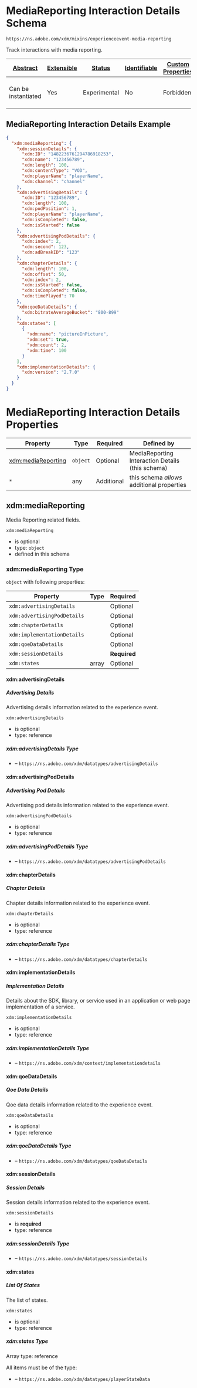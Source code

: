 
# MediaReporting Interaction Details  Schema

```
https://ns.adobe.com/xdm/mixins/experienceevent-media-reporting
```

Track interactions with media reporting.

| [Abstract](../../../abstract.md) | [Extensible](../../../extensions.md) | [Status](../../../status.md) | [Identifiable](../../../id.md) | [Custom Properties](../../../extensions.md) | [Additional Properties](../../../extensions.md) | Defined In |
|----------------------------------|--------------------------------------|------------------------------|--------------------------------|---------------------------------------------|-------------------------------------------------|------------|
| Can be instantiated | Yes | Experimental | No | Forbidden | Permitted | [fieldgroups/experience-event/experienceevent-media-reporting.schema.json](fieldgroups/experience-event/experienceevent-media-reporting.schema.json) |

## MediaReporting Interaction Details  Example
```json
{
  "xdm:mediaReporting": {
    "xdm:sessionDetails": {
      "xdm:ID": "1482236761294786918253",
      "xdm:name": "123456789",
      "xdm:length": 100,
      "xdm:contentType": "VOD",
      "xdm:playerName": "playerName",
      "xdm:channel": "channel"
    },
    "xdm:advertisingDetails": {
      "xdm:ID": "123456789",
      "xdm:length": 100,
      "xdm:podPosition": 1,
      "xdm:playerName": "playerName",
      "xdm:isCompleted": false,
      "xdm:isStarted": false
    },
    "xdm:advertisingPodDetails": {
      "xdm:index": 2,
      "xdm:second": 123,
      "xdm:adBreakID": "123"
    },
    "xdm:chapterDetails": {
      "xdm:length": 100,
      "xdm:offset": 50,
      "xdm:index": 2,
      "xdm:isStarted": false,
      "xdm:isCompleted": false,
      "xdm:timePlayed": 70
    },
    "xdm:qoeDataDetails": {
      "xdm:bitrateAverageBucket": "800-899"
    },
    "xdm:states": [
      {
        "xdm:name": "pictureInPicture",
        "xdm:set": true,
        "xdm:count": 2,
        "xdm:time": 100
      }
    ],
    "xdm:implementationDetails": {
      "xdm:version": "2.7.0"
    }
  }
}
```

# MediaReporting Interaction Details  Properties

| Property | Type | Required | Defined by |
|----------|------|----------|------------|
| [xdm:mediaReporting](#xdmmediareporting) | `object` | Optional | MediaReporting Interaction Details  (this schema) |
| `*` | any | Additional | this schema *allows* additional properties |

## xdm:mediaReporting

Media Reporting related fields.

`xdm:mediaReporting`
* is optional
* type: `object`
* defined in this schema

### xdm:mediaReporting Type


`object` with following properties:


| Property | Type | Required |
|----------|------|----------|
| `xdm:advertisingDetails`|  | Optional |
| `xdm:advertisingPodDetails`|  | Optional |
| `xdm:chapterDetails`|  | Optional |
| `xdm:implementationDetails`|  | Optional |
| `xdm:qoeDataDetails`|  | Optional |
| `xdm:sessionDetails`|  | **Required** |
| `xdm:states`| array | Optional |



#### xdm:advertisingDetails
##### Advertising Details

Advertising details information related to the experience event.

`xdm:advertisingDetails`
* is optional
* type: reference

##### xdm:advertisingDetails Type


* []() – `https://ns.adobe.com/xdm/datatypes/advertisingDetails`







#### xdm:advertisingPodDetails
##### Advertising Pod Details

Advertising pod details information related to the experience event.

`xdm:advertisingPodDetails`
* is optional
* type: reference

##### xdm:advertisingPodDetails Type


* []() – `https://ns.adobe.com/xdm/datatypes/advertisingPodDetails`







#### xdm:chapterDetails
##### Chapter Details

Chapter details information related to the experience event.

`xdm:chapterDetails`
* is optional
* type: reference

##### xdm:chapterDetails Type


* []() – `https://ns.adobe.com/xdm/datatypes/chapterDetails`







#### xdm:implementationDetails
##### Implementation Details

Details about the SDK, library, or service used in an application or web page implementation of a service.

`xdm:implementationDetails`
* is optional
* type: reference

##### xdm:implementationDetails Type


* []() – `https://ns.adobe.com/xdm/context/implementationdetails`







#### xdm:qoeDataDetails
##### Qoe Data Details

Qoe data details information related to the experience event.

`xdm:qoeDataDetails`
* is optional
* type: reference

##### xdm:qoeDataDetails Type


* []() – `https://ns.adobe.com/xdm/datatypes/qoeDataDetails`







#### xdm:sessionDetails
##### Session Details

Session details information related to the experience event.

`xdm:sessionDetails`
* is **required**
* type: reference

##### xdm:sessionDetails Type


* []() – `https://ns.adobe.com/xdm/datatypes/sessionDetails`







#### xdm:states
##### List Of States

The list of states.

`xdm:states`
* is optional
* type: reference


##### xdm:states Type


Array type: reference

All items must be of the type:
* []() – `https://ns.adobe.com/xdm/datatypes/playerStateData`












